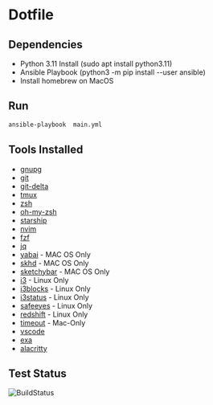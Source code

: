 # Dotfile


## Dependencies

* Python 3.11  Install (sudo apt install python3.11)
* Ansible Playbook (python3 -m pip install --user ansible)
* Install homebrew on MacOS


## Run

```bash
ansible-playbook  main.yml
```



## Tools Installed
* [gnupg](https://gnupg.org/)
* [git](https://git-scm.com/)
* [git-delta](https://github.com/dandavison/delta)
* [tmux](https://github.com/tmux/tmux)
* [zsh](https://www.zsh.org/)
* [oh-my-zsh](https://ohmyz.sh/)
* [starship](https://starship.rs/)
* [nvim](https://neovim.io/)
* [fzf](https://github.com/junegunn/fzf)
* [jq](https://jqlang.github.io/jq/)
* [yabai](https://github.com/koekeishiya/yabai) - MAC OS Only
* [skhd](https://github.com/koekeishiya/skhd) - MAC OS Only
* [sketchybar](https://github.com/FelixKratz/SketchyBar) - MAC OS Only
* [i3](https://i3wm.org/) - Linux Only
* [i3blocks](https://github.com/vivien/i3blocks) - Linux Only
* [i3status](https://github.com/i3/i3status) - Linux Only
* [safeeyes](https://slgobinath.github.io/SafeEyes/) - Linux Only
* [redshift](https://github.com/jonls/redshift) - Linux Only
* [timeout](https://apps.apple.com/us/app/time-out-break-reminders/id402592703?mt=12) - Mac-Only
* [vscode](https://code.visualstudio.com/)
* [exa](https://github.com/ogham/exa)
* [alacritty](https://github.com/alacritty/alacritty)


## Test Status

![BuildStatus](https://github.com/shubham399/new-dotfiles/actions/workflows/test.yml/badge.svg)
